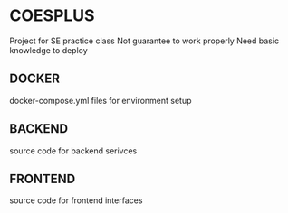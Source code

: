 # COESPLUS
Project for SE practice class
Not guarantee to work properly
Need basic knowledge to deploy

## DOCKER
docker-compose.yml files for environment setup

## BACKEND
source code for backend serivces

## FRONTEND
source code for frontend interfaces
